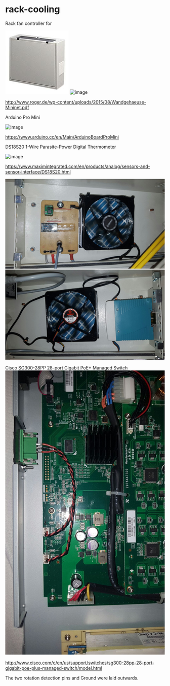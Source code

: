 # rack-cooling
Rack fan controller for 

![image](https://raw.githubusercontent.com/mbr1989/rack-cooling/master/pics/219SjhDcERL.jpg)
![image](https://raw.githubusercontent.com/mbr1989/rack-cooling/master/pics/Zubeh%C3%B6r-Mininet.JPG)

http://www.roger.de/wp-content/uploads/2015/08/Wandgehaeuse-Mininet.pdf

Arduino Pro Mini

![image](https://www.arduino.cc/en/uploads/Main/ProMiniFront.jpg)

https://www.arduino.cc/en/Main/ArduinoBoardProMini

DS18S20 1-Wire Parasite-Power Digital Thermometer

![image](http://www.14core.com/wp-content/uploads/2015/11/Temperature-Sensor-Dallas-Pinout-Diagram.jpg)

https://www.maximintegrated.com/en/products/analog/sensors-and-sensor-interface/DS18S20.html

![image](https://raw.githubusercontent.com/mbr1989/rack-cooling/master/pics/IMG-20160804-WA0006.jpg)
![image](https://raw.githubusercontent.com/mbr1989/rack-cooling/master/pics/IMG-20160804-WA0008.jpg)

Cisco SG300-28PP 28-port Gigabit PoE+ Managed Switch
![image](https://raw.githubusercontent.com/mbr1989/rack-cooling/master/pics/IMG-20160804-WA0017.jpg)

http://www.cisco.com/c/en/us/support/switches/sg300-28pp-28-port-gigabit-poe-plus-managed-switch/model.html

The two rotation detection pins and Ground were laid outwards.

